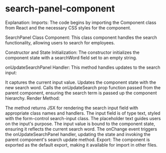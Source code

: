 # search-panel-component

Explanation:
Imports: The code begins by importing the Component class from React and the necessary CSS styles for the component.

SearchPanel Class Component: This class component handles the search functionality, allowing users to search for employees.

Constructor and State Initialization: The constructor initializes the component state with a searchWord field set to an empty string.

onUpdateSearchPanel Handler: This method handles updates to the search input:

It captures the current input value.
Updates the component state with the new search word.
Calls the onUpdateSearch prop function passed from the parent component, ensuring the search term is passed up the component hierarchy.
Render Method:

The method returns JSX for rendering the search input field with appropriate class names and handlers.
The input field is of type text, styled with the form-control search-input class.
The placeholder text guides users on the input's purpose.
The input value is bound to the component state, ensuring it reflects the current search word.
The onChange event triggers the onUpdateSearchPanel handler, updating the state and invoking the parent component's search update method.
Export: The component is exported as the default export, making it available for import in other files.
